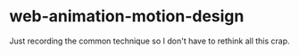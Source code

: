# web-animation-motion-design
Just recording the common technique so I don't have to rethink all this crap.

